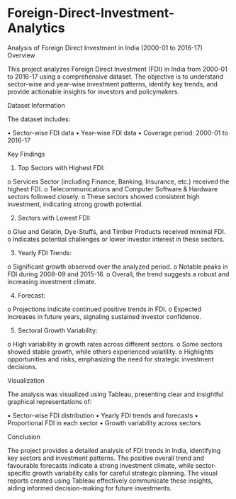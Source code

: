 # Foreign-Direct-Investment-Analytics
Analysis of Foreign Direct Investment in India (2000-01 to 2016-17)
Overview

This project analyzes Foreign Direct Investment (FDI) in India from 2000-01 to 2016-17 using a comprehensive dataset. The objective is to understand sector-wise and year-wise investment patterns, identify key trends, and provide actionable insights for investors and policymakers.

Dataset Information

The dataset includes:

•	Sector-wise FDI data
•	Year-wise FDI data
•	Coverage period: 2000-01 to 2016-17

Key Findings

1.	Top Sectors with Highest FDI:

o	Services Sector (including Finance, Banking, Insurance, etc.) received the highest FDI.
o	Telecommunications and Computer Software & Hardware sectors followed closely.
o	These sectors showed consistent high investment, indicating strong growth potential.

2.	Sectors with Lowest FDI:

o	Glue and Gelatin, Dye-Stuffs, and Timber Products received minimal FDI.
o	Indicates potential challenges or lower investor interest in these sectors.

3.	Yearly FDI Trends:

o	Significant growth observed over the analyzed period.
o	Notable peaks in FDI during 2008-09 and 2015-16.
o	Overall, the trend suggests a robust and increasing investment climate.

4.	Forecast:

o	Projections indicate continued positive trends in FDI.
o	Expected increases in future years, signaling sustained investor confidence.

5.	Sectoral Growth Variability:

o	High variability in growth rates across different sectors.
o	Some sectors showed stable growth, while others experienced volatility.
o	Highlights opportunities and risks, emphasizing the need for strategic investment decisions.


Visualization

The analysis was visualized using Tableau, presenting clear and insightful graphical representations of:

•	Sector-wise FDI distribution
•	Yearly FDI trends and forecasts
•	Proportional FDI in each sector
•	Growth variability across sectors


Conclusion

The project provides a detailed analysis of FDI trends in India, identifying key sectors and investment patterns. The positive overall trend and favourable forecasts indicate a strong investment climate, while sector-specific growth variability calls for careful strategic planning. The visual reports created using Tableau effectively communicate these insights, aiding informed decision-making for future investments.
